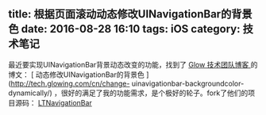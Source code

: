 title:  根据页面滚动动态修改UINavigationBar的背景色 
date: 2016-08-28 16:10
tags: iOS
category: 技术笔记
---

最近要实现UINavigationBar背景动态改变的功能，找到了 [ Glow 技术团队博客 ](http://tech.glowing.com/cn/)
的博文： [ 动态修改UINavigationBar的背景色 ](http://tech.glowing.com/cn/change-
uinavigationbar-backgroundcolor-dynamically/)
，很好的满足了我的功能需求，是个极好的轮子。fork了他们的项目源码： [ LTNavigationBar
](https://github.com/iChenwin/LTNavigationBar)

<!--more-->